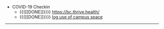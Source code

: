 - COVID-19 Checkin
    - {{{[[DONE]]}}}} https://bc.thrive.health/
    - {{{[[DONE]]}}}} [log use of campus space](https://trinitywestern.teamdynamix.com/TDClient/1904/Portal/Requests/TicketRequests/NewForm?ID=1667BlHMHXs_)
- -----------------
